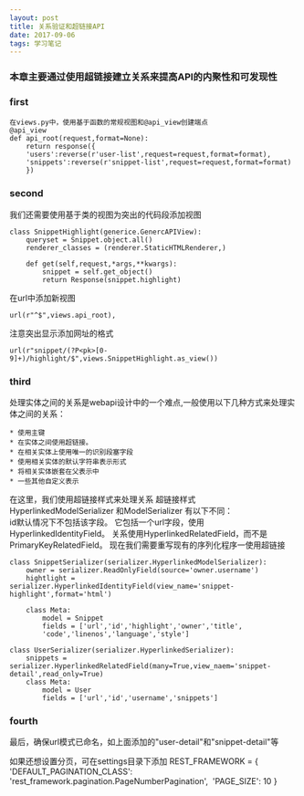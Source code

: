 ```yaml
---
layout: post
title: 关系验证和超链接API
date: 2017-09-06
tags: 学习笔记
---
```

### 本章主要通过使用超链接建立关系来提高API的内聚性和可发现性

### first

    在views.py中，使用基于函数的常规视图和@api_view创建端点
    @api_view
    def api_root(request,format=None):
        return response({
        'users':reverse(r'user-list',request=request,format=format),
        'snippets':reverse(r'snippet-list',request=request,format=format)
        })

### second
我们还需要使用基于类的视图为突出的代码段添加视图

    class SnippetHighlight(generice.GenercAPIView):
        queryset = Snippet.object.all()
        renderer_classes = (renderer.StaticHTMLRenderer,)
        
        def get(self,request,*args,**kwargs):
            snippet = self.get_object()
            return Response(snippet.highlight)

在url中添加新视图

    url(r"^$",views.api_root),
注意突出显示添加网址的格式

    url(r"snippet/(?P<pk>[0-9]+)/highlight/$",views.SnippetHighlight.as_view())

### third
处理实体之间的关系是webapi设计中的一个难点,一般使用以下几种方式来处理实体之间的关系：

    * 使用主键
    * 在实体之间使用超链接。
    * 在相关实体上使用唯一的识别段塞字段
    * 使用相关实体的默认字符串表示形式
    * 将相关实体嵌套在父表示中
    * 一些其他自定义表示

在这里，我们使用超链接样式来处理关系
超链接样式HyperlinkedModelSerializer 和ModelSerializer 有以下不同：
​    
        id默认情况下不包括该字段。
        它包括一个url字段，使用HyperlinkedIdentityField。
        关系使用HyperlinkedRelatedField，而不是PrimaryKeyRelatedField。
现在我们需要重写现有的序列化程序一使用超链接


    class SnippetSerializer(serializer.HyperlinkedModelSerializer):
        owner = serializer.ReadOnlyField(source='owner.username')
        hightlight = serializer.HyperlinkedIdentityField(view_name='snippet-highlight',format='html')
        
        class Meta:
            model = Snippet
            fields = ['url','id','highlight','owner','title',
            'code','linenos','language','style']
            
    class UserSerializer(serializer.HyperlinkedSerializer):
        snippets = serializer.HyperlinkedRelatedField(many=True,view_naem='snippet-detail',read_only=True)
        class Meta:
            model = User
            fields = ['url','id','username','snippets']

 ### fourth
 最后，确保url模式已命名，如上面添加的"user-detail"和"snippet-detail"等

 如果还想设置分页，可在settings目录下添加
 REST_FRAMEWORK = {
​    'DEFAULT_PAGINATION_CLASS': 'rest_framework.pagination.PageNumberPagination',
​    'PAGE_SIZE': 10
}

















